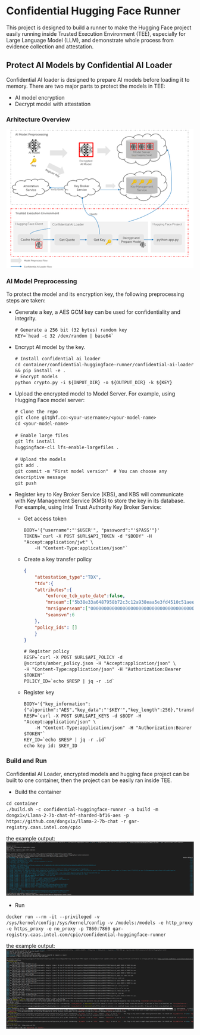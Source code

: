 # Confidential Hugging Face Runner

This project is designed to build a runner to make the Hugging Face project easily running inside
Trusted Execution Environment (TEE), especially for Large Language Model (LLM), and demonstrate
whole process from evidence collection and attestation.

## Protect AI Models by Confidential AI Loader

Confidential AI loader is designed to prepare AI models before loading it to memory. There are two
major parts to protect the models in TEE:

* AI model encryption
* Decrypt model with attestation

### Arhitecture Overview
![Architecture](docs/arch.png)

### AI Model Preprocessing

To protect the model and its encryption key, the following preprocessing steps are taken:

* Generate a key, a AES GCM key can be used for confidentiality and integrity.

    ```Shell
    # Generate a 256 bit (32 bytes) random key
    KEY=`head -c 32 /dev/random | base64`
    ```

* Encrypt AI model by the key.

    ```Shell
    # Install confidential ai loader
    cd container/confidential-huggingface-runner/confidential-ai-loader && pip install -e .
    # Encrypt models
    python crypto.py -i ${INPUT_DIR} -o ${OUTPUT_DIR} -k ${KEY}
    ```

* Upload the encrypted model to Model Server. For example, using Hugging Face model server:

    ```Shell
    # Clone the repo
    git clone git@hf.co:<your-username>/<your-model-name>
    cd <your-model-name>

    # Enable large files
    git lfs install
    huggingface-cli lfs-enable-largefiles .

    # Upload the models
    git add .
    git commit -m "First model version"  # You can choose any descriptive message
    git push
    ```

* Register key to Key Broker Service (KBS), and KBS will communicate with Key Management Service (KMS) to store the key in its database. For example, using Intel Trust Authority Key Broker Service:

    * Get access token

        ```Shell
        BODY='{"username":"'$USER'", "password":"'$PASS'"}'
        TOKEN=`curl -X POST $URL$API_TOKEN -d "$BODY" -H "Accept:application/jwt" \
            -H "Content-Type:application/json"`

        ```
    * Create a key transfer policy

        ```JSON
        {
            "attestation_type":"TDX",
            "tdx":{
            "attributes":{
                "enforce_tcb_upto_date":false,
                "mrseam":["5b38e33a6487958b72c3c12a938eaa5e3fd4510c51aeeab58c7d5ecee41d7c436489d6c8e4f92f160b7cad34207b00c1"],
                "mrsignerseam":["000000000000000000000000000000000000000000000000000000000000000000000000000000000000000000000000"],
                "seamsvn":6
            },
            "policy_ids": []
            }
        }
        ```

        ```Shell
        # Register policy
        RESP=`curl -X POST $URL$API_POLICY -d @scripts/amber_policy.json -H "Accept:application/json" \
        -H "Content-Type:application/json" -H "Authorization:Bearer $TOKEN"`
        POLICY_ID=`echo $RESP | jq -r .id`
        ```

    * Register key

        ```Shell
        BODY='{"key_information":{"algorithm":"AES","key_data":"'$KEY'","key_length":256},"transfer_policy_id":"'$POLICY_ID'"}'
        RESP=`curl -X POST $URL$API_KEYS -d $BODY -H "Accept:application/json" \
            -H "Content-Type:application/json" -H "Authorization:Bearer $TOKEN"`
        KEY_ID=`echo $RESP | jq -r .id`
        echo key id: $KEY_ID
        ```

### Build and Run

Confidential AI Loader, encrypted models and hugging face project can be built to one container,
then the project can be easily ran inside TEE.

* Build the container

```Shell
cd container
./build.sh -c confidential-huggingface-runner -a build -m dongx1x/Llama-2-7b-chat-hf-sharded-bf16-aes -p https://github.com/dongx1x/llama-2-7b-chat -r gar-registry.caas.intel.com/cpio
```
the example output:
![Build container](docs/build.png)

* Run

```Shell
docker run --rm -it --privileged -v /sys/kernel/config:/sys/kernel/config -v /models:/models -e http_proxy -e https_proxy -e no_proxy -p 7860:7860 gar-registry.caas.intel.com/cpio/confidential-huggingface-runner
```

the example output:
![Run container](docs/run.png)

